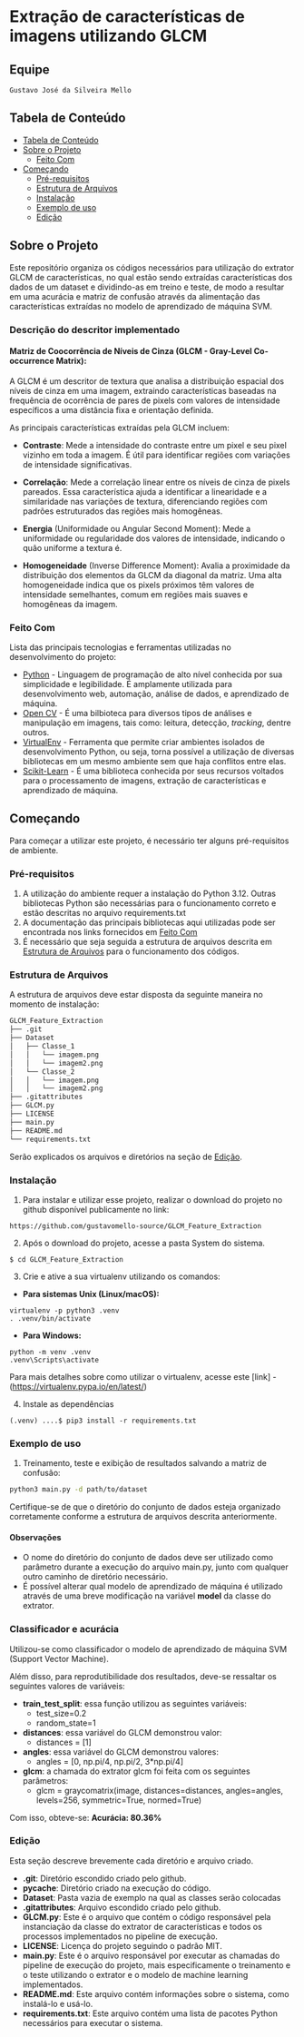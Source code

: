 # Extração de características de imagens utilizando GLCM
<!-- TABLE OF CONTENTS -->

## Equipe
    Gustavo José da Silveira Mello

## Tabela de Conteúdo

- [Tabela de Conteúdo](#tabela-de-conteúdo)
- [Sobre o Projeto](#sobre-o-projeto)
  - [Feito Com](#feito-com)
- [Começando](#começando)
  - [Pré-requisitos](#pré-requisitos)
  - [Estrutura de Arquivos](#estrutura-de-arquivos)
  - [Instalação](#instalação)
  - [Exemplo de uso](#exemplo-de-uso)
  - [Edição](#edição)

<!-- ABOUT THE PROJECT -->

## Sobre o Projeto

Este repositório organiza os códigos necessários para utilização do extrator GLCM de características, no qual estão sendo extraídas características dos dados de um dataset e dividindo-as em treino e teste, de modo a resultar em uma acurácia e matriz de confusão através da alimentação das características extraídas no modelo de aprendizado de máquina SVM.

### Descrição do descritor implementado

#### Matriz de Coocorrência de Níveis de Cinza (GLCM - Gray-Level Co-occurrence Matrix):
A GLCM é um descritor de textura que analisa a distribuição espacial dos níveis de cinza em uma imagem, extraindo características baseadas na frequência de ocorrência de pares de pixels com valores de intensidade específicos a uma distância fixa e orientação definida.

As principais características extraídas pela GLCM incluem:
- **Contraste**:
Mede a intensidade do contraste entre um pixel e seu pixel vizinho em toda a imagem. É útil para identificar regiões com variações de intensidade significativas.

- **Correlação**:
Mede a correlação linear entre os níveis de cinza de pixels pareados. Essa característica ajuda a identificar a linearidade e a similaridade nas variações de textura, diferenciando regiões com padrões estruturados das regiões mais homogêneas.

- **Energia** (Uniformidade ou Angular Second Moment):
Mede a uniformidade ou regularidade dos valores de intensidade, indicando o quão uniforme a textura é.

- **Homogeneidade** (Inverse Difference Moment):
Avalia a proximidade da distribuição dos elementos da GLCM da diagonal da matriz. Uma alta homogeneidade indica que os pixels próximos têm valores de intensidade semelhantes, comum em regiões mais suaves e homogêneas da imagem.

### Feito Com

Lista das principais tecnologias e ferramentas utilizadas no desenvolvimento do projeto:

- [Python](https://www.python.org/) - Linguagem de programação de alto nível conhecida por sua simplicidade e legibilidade. É amplamente utilizada para desenvolvimento web, automação, análise de dados, e aprendizado de máquina.
- [Open CV](https://pypi.org/project/opencv-python/) - É uma bilbioteca para diversos tipos de análises e manipulação em imagens, tais como: leitura, detecção, *tracking*, dentre outros.
- [VirtualEnv](https://virtualenv.pypa.io/en/latest/) - Ferramenta que permite criar ambientes isolados de desenvolvimento Python, ou seja, torna possível a utilização de diversas bibliotecas em um mesmo ambiente sem que haja conflitos entre elas.
- [Scikit-Learn](https://scikit-learn.org/stable/) - É uma biblioteca conhecida por seus recursos voltados para o processamento de imagens, extração de características e aprendizado de máquina.

<!-- GETTING STARTED -->

## Começando

Para começar a utilizar este projeto, é necessário ter alguns pré-requisitos de ambiente.

### Pré-requisitos

1. A utilização do ambiente requer a instalação do Python 3.12. Outras bibliotecas Python são necessárias para o funcionamento correto e estão descritas no arquivo requirements.txt
2. A documentação das principais bibliotecas aqui utilizadas pode ser encontrada nos links fornecidos em [Feito Com](#feito-com)
3. É necessário que seja seguida a estrutura de arquivos descrita em [Estrutura de Arquivos](###Estrutura-de-Arquivos) para o funcionamento dos códigos.


### Estrutura de Arquivos

A estrutura de arquivos deve estar disposta da seguinte maneira no momento de instalação:

```bash
GLCM_Feature_Extraction
├── .git
├── Dataset
│   ├── Classe_1
│   │   └── imagem.png
│   │   └── imagem2.png
│   └── Classe_2
│   │   └── imagem.png
│   │   └── imagem2.png
├── .gitattributes
├── GLCM.py
├── LICENSE
├── main.py
├── README.md
└── requirements.txt
```

Serão explicados os arquivos e diretórios na seção de [Edição](#edição).

### Instalação
1. Para instalar e utilizar esse projeto, realizar o download do projeto no github disponível publicamente no link: 

```
https://github.com/gustavomello-source/GLCM_Feature_Extraction
```

2. Após o download do projeto, acesse a pasta System do sistema.

```
$ cd GLCM_Feature_Extraction
```

3. Crie e ative a sua virtualenv utilizando os comandos:

- **Para sistemas Unix (Linux/macOS):**
```
virtualenv -p python3 .venv
. .venv/bin/activate
```
- **Para Windows:**
```
python -m venv .venv
.venv\Scripts\activate
```

Para mais detalhes sobre como utilizar o virtualenv, acesse este [link] - (https://virtualenv.pypa.io/en/latest/)

4. Instale as dependências
```
(.venv) ....$ pip3 install -r requirements.txt
```

### Exemplo de uso
1. Treinamento, teste e exibição de resultados salvando a matriz de confusão:

```bash
python3 main.py -d path/to/dataset
```

Certifique-se de que o diretório do conjunto de dados esteja organizado corretamente conforme a estrutura de arquivos descrita anteriormente.

#### Observações
- O nome do diretório do conjunto de dados deve ser utilizado como parâmetro durante a execução do arquivo main.py, junto com qualquer outro caminho de diretório necessário.
- É possível alterar qual modelo de aprendizado de máquina é utilizado através de uma breve modificação na variável **model** da classe do extrator.


### Classificador e acurácia
Utilizou-se como classificador o modelo de aprendizado de máquina SVM (Support Vector Machine).

Além disso, para reprodutibilidade dos resultados, deve-se ressaltar os seguintes valores de variáveis:

- **train_test_split**: essa função utilizou as seguintes variáveis:
  - test_size=0.2
  - random_state=1
- **distances**: essa variável do GLCM demonstrou valor:
  - distances = [1]
- **angles**: essa variável do GLCM demonstrou valores:
  - angles = [0, np.pi/4, np.pi/2, 3*np.pi/4]
- **glcm**: a chamada do extrator glcm foi feita com os seguintes parâmetros: 
  - glcm = graycomatrix(image, distances=distances, angles=angles, levels=256, symmetric=True, normed=True)

Com isso, obteve-se: **Acurácia: 80.36%**


### Edição

Esta seção descreve brevemente cada diretório e arquivo criado.

- **.git**: Diretório escondido criado pelo github.
- **__pycache__**: Diretório criado na execução do código.
- **Dataset**: Pasta vazia de exemplo na qual as classes serão colocadas
- **.gitattributes**: Arquivo escondido criado pelo github.
- **GLCM.py**: Este é o arquivo que contém o código responsável pela instanciação da classe do extrator de características e todos os processos implementados no pipeline de execução.
- **LICENSE**: Licença do projeto seguindo o padrão MIT.
- **main.py**: Este é o arquivo responsável por executar as chamadas do pipeline de execução do projeto, mais especificamente o treinamento e o teste utilizando o extrator e o modelo de machine learning implementados.
- **README.md**: Este arquivo contém informações sobre o sistema, como instalá-lo e usá-lo.
- **requirements.txt**: Este arquivo contém uma lista de pacotes Python necessários para executar o sistema.